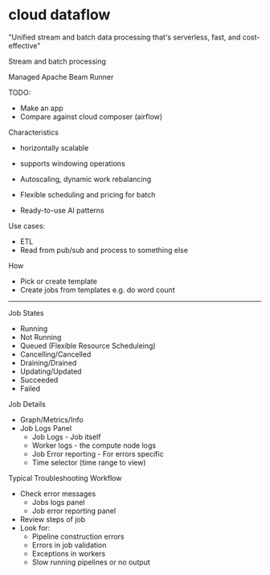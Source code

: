 # cloud dataflow

"Unified stream and batch data processing that's serverless, fast, and cost-effective"

Stream and batch processing

Managed Apache Beam Runner

TODO:

* Make an app
* Compare against cloud composer (airflow)


Characteristics

* horizontally scalable
* supports windowing operations

* Autoscaling, dynamic work rebalancing
* Flexible scheduling and pricing for batch
* Ready-to-use AI patterns

Use cases:

* ETL
* Read from pub/sub and process to something else


How

* Pick or create template
* Create jobs from templates e.g. do word count


---



Job States

* Running
* Not Running
* Queued (Flexible Resource Scheduleing)
* Cancelling/Cancelled
* Draining/Drained
* Updating/Updated
* Succeeded
* Failed


Job Details

* Graph/Metrics/Info
* Job Logs Panel
  * Job Logs - Job itself
  * Worker logs - the compute node logs
  * Job Error reporting - For errors specific
  * Time selector (time range to view)


Typical Troubleshooting Workflow

* Check error messages
  * Jobs logs panel
  * Job error reporting panel
* Review steps of job
* Look for:
  * Pipeline construction errors
  * Errors in job validation
  * Exceptions in workers
  * Slow running pipelines or no output


